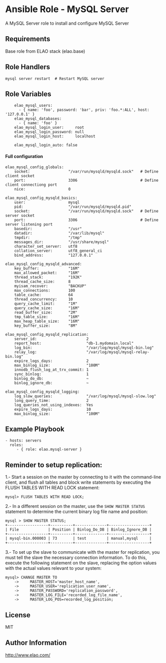 Ansible Role - MySQL Server
===========================

A MySQL Server role to install and configure MySQL Server


Requirements
------------

Base role from ELAO stack (elao.base)


Role Handlers
-------------

    mysql server restart  # Restart MySQL server


Role Variables
--------------
```
    elao_mysql_users:
      - { name: 'foo', password: 'bar', priv: 'foo.*:ALL', host: '127.0.0.1' }
    elao_mysql_databases:
      - { name: 'foo' }
    elao_mysql_login_user:     root
    elao_mysql_login_password: null
    elao_mysql_login_host:     localhost

    elao_mysql_login_auto: false
```

#### Full configuration

```
elao_mysql_config_globals:
    socket:                 "/var/run/mysqld/mysqld.sock"   # Define client socket
    port:                   3306                            # Define client connectiong port 
    nice:                   0

elao_mysql_config_mysqld_basics:
    user:                   mysql
    pid:                    "/var/run/mysqld/mysqld.pid"
    socket:                 "/var/run/mysqld/mysqld.sock"   # Define server socket
    port:                   3306                            # Define server listening port
    basedir:                "/usr"
    datadir:                "/var/lib/mysql"
    tmpdir:                 "/tmp"
    messages_dir:           "/usr/share/mysql"
    character_set_server:   utf8
    collation_server:       utf8_general_ci
    bind_address:           "127.0.0.1"

elao_mysql_config_mysqld_advanced:
    key_buffer:             "16M"
    max_allowed_packet:     "16M"
    thread_stack:           "192K"
    thread_cache_size:      8
    myisam_recover:         "BACKUP"
    max_connections:        100
    table_cache:            64
    thread_concurrency:     10
    query_cache_limit:      "1M"
    query_cache_size:       "16M"
    read_buffer_size:       "2M"
    tmp_table_size:         "16M"
    max_heap_table_size:    "16M"
    key_buffer_size:        "8M"

elao_mysql_config_mysqld_replication:
    server_id:                      2
    report_host:                    "db-1.mydomain.local"
    log_bin:                        "/var/log/mysql/mysql-bin.log"
    relay_log:                      "/var/log/mysql/mysql-relay-bin.log"
    expire_logs_days:               2
    max_binlog_size:                "100M"
    innodb_flush_log_at_trx_commit: 1
    sync_binlog:                    1
    binlog_do_db:                   ~
    binlog_ignore_db:               ~

elao_mysql_config_mysqld_logging:
    log_slow_queries:               "/var/log/mysql/mysql-slow.log"
    long_query_time:                2
    log_queries_not_using_indexes:  Yes
    expire_logs_days:               10
    max_binlog_size:                "100M"
```

Example Playbook
----------------

    - hosts: servers
      roles:
         - { role: elao.mysql-server }


Reminder to setup replication:
------------------------------


1.- Start a session on the master by connecting to it with the command-line client, and flush all tables and block write statements by executing the FLUSH TABLES WITH READ LOCK statement:

```
mysql> FLUSH TABLES WITH READ LOCK;
```

2.- In a different session on the master, use the ```SHOW MASTER STATUS``` statement to determine the current binary log file name and position:

```
mysql > SHOW MASTER STATUS;
+------------------+----------+--------------+------------------+
| File             | Position | Binlog_Do_DB | Binlog_Ignore_DB |
+------------------+----------+--------------+------------------+
| mysql-bin.000003 | 73       | test         | manual,mysql     |
+------------------+----------+--------------+------------------+
```

3.- To set up the slave to communicate with the master for replication, you must tell the slave the necessary connection information. To do this, execute the following statement on the slave, replacing the option values with the actual values relevant to your system:
```
mysql> CHANGE MASTER TO
    ->     MASTER_HOST='master_host_name',
    ->     MASTER_USER='replication_user_name',
    ->     MASTER_PASSWORD='replication_password',
    ->     MASTER_LOG_FILE='recorded_log_file_name',
    ->     MASTER_LOG_POS=recorded_log_position;
```

License
-------

MIT


Author Information
------------------

http://www.elao.com/